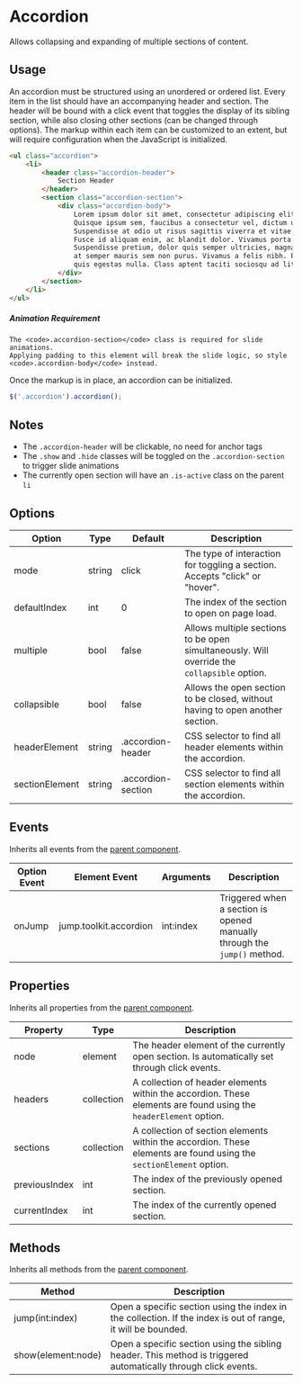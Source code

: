# Accordion #

Allows collapsing and expanding of multiple sections of content.

## Usage ##

An accordion must be structured using an unordered or ordered list.
Every item in the list should have an accompanying header and section.
The header will be bound with a click event that toggles the display of its sibling section,
while also closing other sections (can be changed through options).
The markup within each item can be customized to an extent,
but will require configuration when the JavaScript is initialized.

```html
<ul class="accordion">
    <li>
        <header class="accordion-header">
            Section Header
        </header>
        <section class="accordion-section">
            <div class="accordion-body">
                Lorem ipsum dolor sit amet, consectetur adipiscing elit.
                Quisque ipsum sem, faucibus a consectetur vel, dictum ut sapien.
                Suspendisse at odio ut risus sagittis viverra et vitae tortor.
                Fusce id aliquam enim, ac blandit dolor. Vivamus porta convallis vestibulum.
                Suspendisse pretium, dolor quis semper ultricies, magna felis aliquam nisl,
                at semper mauris sem non purus. Vivamus a felis nibh. Praesent nec elementum nulla,
                quis egestas nulla. Class aptent taciti sociosqu ad litora torquent per conubia nostra.
            </div>
        </section>
    </li>
</ul>
```

<div class="notice is-warning">
    <h5>Animation Requirement</h5>

    The <code>.accordion-section</code> class is required for slide animations.
    Applying padding to this element will break the slide logic, so style <code>.accordion-body</code> instead.
</div>

Once the markup is in place, an accordion can be initialized.

```javascript
$('.accordion').accordion();
```

## Notes ##

* The `.accordion-header` will be clickable, no need for anchor tags
* The `.show` and `.hide` classes will be toggled on the `.accordion-section` to trigger slide animations
* The currently open section will have an `.is-active` class on the parent `li`

## Options ##

<table class="table config-table">
    <thead>
        <tr>
            <th>Option</th>
            <th>Type</th>
            <th>Default</th>
            <th>Description</th>
        </tr>
    </thead>
    <tbody>
        <tr>
            <td>mode</td>
            <td>string</td>
            <td>click</td>
            <td>
                The type of interaction for toggling a section.
                Accepts "click" or "hover".
            </td>
        </tr>
        <tr>
            <td>defaultIndex</td>
            <td>int</td>
            <td>0</td>
            <td>The index of the section to open on page load.</td>
        </tr>
        <tr>
            <td>multiple</td>
            <td>bool</td>
            <td>false</td>
            <td>Allows multiple sections to be open simultaneously. Will override the <code>collapsible</code> option.</td>
        </tr>
        <tr>
            <td>collapsible</td>
            <td>bool</td>
            <td>false</td>
            <td>Allows the open section to be closed, without having to open another section.</td>
        </tr>
        <tr>
            <td>headerElement</td>
            <td>string</td>
            <td>.accordion-header</td>
            <td>CSS selector to find all header elements within the accordion.</td>
        </tr>
        <tr>
            <td>sectionElement</td>
            <td>string</td>
            <td>.accordion-section</td>
            <td>CSS selector to find all section elements within the accordion.</td>
        </tr>
    </tbody>
</table>

## Events ##

Inherits all events from the [parent component](../development/js.md#events).

<table class="table config-table">
    <thead>
        <tr>
            <th>Option Event</th>
            <th>Element Event</td>
            <th>Arguments</th>
            <th>Description</th>
        </tr>
    </thead>
    <tbody>
        <tr>
            <td>onJump</td>
            <td>jump.toolkit.accordion</td>
            <td>int:index</td>
            <td>Triggered when a section is opened manually through the <code>jump()</code> method.</td>
        </tr>
    </tbody>
</table>

## Properties ##

Inherits all properties from the [parent component](../development/js.md#properties).

<table class="table config-table">
    <thead>
        <tr>
            <th>Property</th>
            <th>Type</th>
            <th>Description</th>
        </tr>
    </thead>
    <tbody>
        <tr>
            <td>node</td>
            <td>element</td>
            <td>The header element of the currently open section. Is automatically set through click events.</td>
        </tr>
        <tr>
            <td>headers</td>
            <td>collection</td>
            <td>
                A collection of header elements within the accordion.
                These elements are found using the <code>headerElement</code> option.
            </td>
        </tr>
        <tr>
            <td>sections</td>
            <td>collection</td>
            <td>
                A collection of section elements within the accordion.
                These elements are found using the <code>sectionElement</code> option.
            </td>
        </tr>
        <tr>
            <td>previousIndex</td>
            <td>int</td>
            <td>The index of the previously opened section.</td>
        </tr>
        <tr>
            <td>currentIndex</td>
            <td>int</td>
            <td>The index of the currently opened section.</td>
        </tr>
    </tbody>
</table>

## Methods ##

Inherits all methods from the [parent component](../development/js.md#methods).

<table class="table config-table">
    <thead>
        <tr>
            <th>Method</th>
            <th>Description</th>
        </tr>
    </thead>
    <tbody>
        <tr>
            <td>jump(int:index)</td>
            <td>
                Open a specific section using the index in the collection.
                If the index is out of range, it will be bounded.
            </td>
        </tr>
        <tr>
            <td>show(element:node)</td>
            <td>
                Open a specific section using the sibling header.
                This method is triggered automatically through click events.
            </td>
        </tr>
    </tbody>
</table>